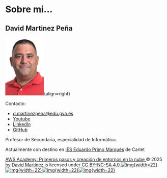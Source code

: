 # Sobre mi...

## David Martinez Peña

![Jo](assets/jo.png){align=right}

Contacto:

- [d.martinezpena@edu.gva.es](mailto:d.martinezpena@edu.gva.es)
- [Youtube](https://youtube.com/@martinezpenya)
- [LinkedIn](https://linkedin.com/in/martinezpenya)
- [GitHub](https://github.com/martinezpenya)

Profesor de Secundaria, especialidad de Informática.

Actualmente con destino en [IES Eduardo Primo Marqués](http://www.ieseduardoprimo.es) de Carlet

[AWS Academy: Primeros pasos y creación de entornos en la nube ](https://martinezpenya.es/AWSAcademyPrimerosPasos/) © 2025   by  [David Martínez ](https://github.com/martinezpenya) is licensed under [CC BY-NC-SA 4.0 ![img](https://chooser-beta.creativecommons.org/img/cc-logo.f0ab4ebe.svg){width=22}![img](https://chooser-beta.creativecommons.org/img/cc-by.21b728bb.svg){width=22}![img](https://chooser-beta.creativecommons.org/img/cc-nc.218f18fc.svg){width=22}![img](https://chooser-beta.creativecommons.org/img/cc-sa.d1572b71.svg){width=22}](https://creativecommons.org/licenses/by-nc-sa/4.0/?ref=chooser-v1)

